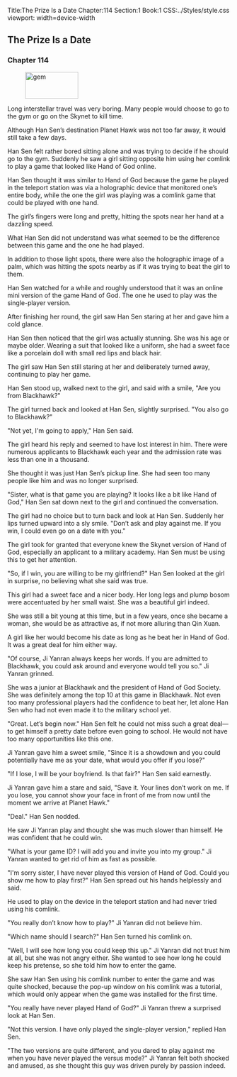 Title:The Prize Is a Date 
Chapter:114 
Section:1 
Book:1 
CSS:../Styles/style.css 
viewport: width=device-width
  
## The Prize Is a Date
### Chapter 114 
<figure>
	<img src="../Images/gem.gif" alt="gem" id="gem" width="120" height="60" />
</figure>
  

  
  Long interstellar travel was very boring. Many people would choose to go to the gym or go on the Skynet to kill time.

Although Han Sen’s destination Planet Hawk was not too far away, it would still take a few days.

Han Sen felt rather bored sitting alone and was trying to decide if he should go to the gym. Suddenly he saw a girl sitting opposite him using her comlink to play a game that looked like Hand of God online.

Han Sen thought it was similar to Hand of God because the game he played in the teleport station was via a holographic device that monitored one’s entire body, while the one the girl was playing was a comlink game that could be played with one hand.

The girl’s fingers were long and pretty, hitting the spots near her hand at a dazzling speed.

What Han Sen did not understand was what seemed to be the difference between this game and the one he had played.

In addition to those light spots, there were also the holographic image of a palm, which was hitting the spots nearby as if it was trying to beat the girl to them.

Han Sen watched for a while and roughly understood that it was an online mini version of the game Hand of God. The one he used to play was the single-player version.

After finishing her round, the girl saw Han Sen staring at her and gave him a cold glance.

Han Sen then noticed that the girl was actually stunning. She was his age or maybe older. Wearing a suit that looked like a uniform, she had a sweet face like a porcelain doll with small red lips and black hair.

The girl saw Han Sen still staring at her and deliberately turned away, continuing to play her game.

Han Sen stood up, walked next to the girl, and said with a smile, "Are you from Blackhawk?"

The girl turned back and looked at Han Sen, slightly surprised. "You also go to Blackhawk?"

"Not yet, I'm going to apply," Han Sen said.

The girl heard his reply and seemed to have lost interest in him. There were numerous applicants to Blackhawk each year and the admission rate was less than one in a thousand.

She thought it was just Han Sen’s pickup line. She had seen too many people like him and was no longer surprised.

"Sister, what is that game you are playing? It looks like a bit like Hand of God," Han Sen sat down next to the girl and continued the conversation.

The girl had no choice but to turn back and look at Han Sen. Suddenly her lips turned upward into a sly smile. "Don’t ask and play against me. If you win, I could even go on a date with you."

The girl took for granted that everyone knew the Skynet version of Hand of God, especially an applicant to a military academy. Han Sen must be using this to get her attention.

"So, if I win, you are willing to be my girlfriend?" Han Sen looked at the girl in surprise, no believing what she said was true.

This girl had a sweet face and a nicer body. Her long legs and plump bosom were accentuated by her small waist. She was a beautiful girl indeed.

She was still a bit young at this time, but in a few years, once she became a woman, she would be as attractive as, if not more alluring than Qin Xuan.

A girl like her would become his date as long as he beat her in Hand of God. It was a great deal for him either way.

"Of course, Ji Yanran always keeps her words. If you are admitted to Blackhawk, you could ask around and everyone would tell you so." Ji Yanran grinned.

She was a junior at Blackhawk and the president of Hand of God Society. She was definitely among the top 10 at this game in Blackhawk. Not even too many professional players had the confidence to beat her, let alone Han Sen who had not even made it to the military school yet.

"Great. Let’s begin now." Han Sen felt he could not miss such a great deal—to get himself a pretty date before even going to school. He would not have too many opportunities like this one.

Ji Yanran gave him a sweet smile, "Since it is a showdown and you could potentially have me as your date, what would you offer if you lose?"

"If I lose, I will be your boyfriend. Is that fair?" Han Sen said earnestly.

Ji Yanran gave him a stare and said, "Save it. Your lines don’t work on me. If you lose, you cannot show your face in front of me from now until the moment we arrive at Planet Hawk."

"Deal." Han Sen nodded.

He saw Ji Yanran play and thought she was much slower than himself. He was confident that he could win.

"What is your game ID? I will add you and invite you into my group." Ji Yanran wanted to get rid of him as fast as possible.

"I'm sorry sister, I have never played this version of Hand of God. Could you show me how to play first?" Han Sen spread out his hands helplessly and said.

He used to play on the device in the teleport station and had never tried using his comlink.

"You really don’t know how to play?" Ji Yanran did not believe him.

"Which name should I search?" Han Sen turned his comlink on.

"Well, I will see how long you could keep this up." Ji Yanran did not trust him at all, but she was not angry either. She wanted to see how long he could keep his pretense, so she told him how to enter the game.

She saw Han Sen using his comlink number to enter the game and was quite shocked, because the pop-up window on his comlink was a tutorial, which would only appear when the game was installed for the first time.

"You really have never played Hand of God?" Ji Yanran threw a surprised look at Han Sen.

"Not this version. I have only played the single-player version," replied Han Sen.

"The two versions are quite different, and you dared to play against me when you have never played the versus mode?" Ji Yanran felt both shocked and amused, as she thought this guy was driven purely by passion indeed.
